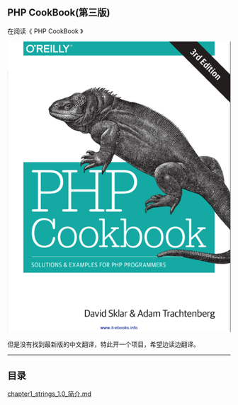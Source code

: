 ## PHP CookBook(第三版) 

在阅读《 PHP CookBook 》

![](imgs/cover.png)

但是没有找到最新版的中文翻译，特此开一个项目，希望边读边翻译。


----------

## 目录 ##

[chapter1_strings_1.0_简介.md](content/chapter1_strings_1.0_简介.md)
